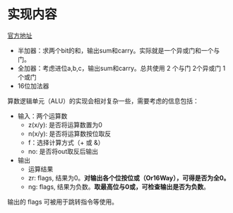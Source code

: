 # 实现内容

[官方地址](https://www.nand2tetris.org/project02)

- 半加器：求两个bit的和，输出sum和carry。实际就是一个异或门和一个与门。
- 全加器：考虑进位a,b,c，输出sum和carry。总共使用 2 个与门 2个异或门 1个或门
- 16位加法器

算数逻辑单元（ALU）的实现会相对复杂一些，需要考虑的信息包括：

- 输入：两个运算数
  - z(x/y): 是否将运算数置为0
  - n(x/y): 是否将运算数按位取反
  - f：选择计算方式（+ 或 &）
  - no: 是否将out取反后输出
- 输出
  - 运算结果
  - zr: flags, 结果为0。**对输出各个位按位或（Or16Way），可得是否为全0。**
  - ng: flags, 结果为负数。**取最高位与0或，可检查输出是否为负数**。

输出的 flags 可被用于跳转指令等使用。